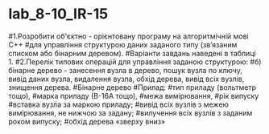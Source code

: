 # lab_8-10_IR-15
#1.Розробити об'єктно - орієнтовану програму на алгоритмічній мові С++ 
#для управління структурою даних заданого типу (зв’язаним списком або бінарним деревом).
#Варіанти завдань наведені в таблиці 1.
#2.Перелік типових операцій для управління заданою структурою:
#б) бінарне дерево - занесення вузла в дерево, пошук вузла по ключу, вивід даних вузла, видалення вузла, обхід дерева, вивід всіх вузлів, знищення дерева.
#Бінарне дерево
#Прилад:
#тип приладу (вольтметр тощо),
#марка приладу (В-16А тощо),
#межа вимірювання,
#рік випуску
#вставка вузла за маркою приладу;
#вивід всіх вузлів з межею вимірювання, не нижчою за задану;
#вилучення всіх вузлів з заданим роком випуску;
#обхід дерева «зверху вниз»


